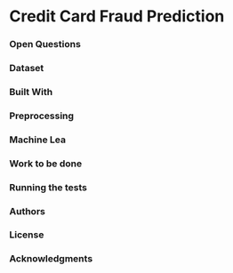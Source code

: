 # Credit Card Fraud Prediction 

### Open Questions 
 
### Dataset 

### Built With 

### Preprocessing

### Machine Lea

### Work to be done 

### Running the tests

### Authors 

### License 

### Acknowledgments 

